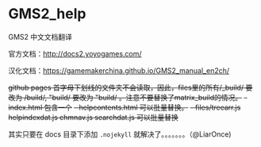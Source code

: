 # GMS2_help

GMS2 中文文档翻译

官方文档：http://docs2.yoyogames.com/

汉化文档：https://gamemakerchina.github.io/GMS2_manual_en2ch/


~~github pages 首字母下划线的文件夹不会读取，因此，files里的所有/_build/ 要改为 /build/, "build/ 要改为  "build/  。注意不要替换了matrix_build的情况。~~
~~- index.html  包含一个~~
~~- helpcontents.html 可以批量替换。~~
~~- files/treearr.js  helpindexdat.js chmnav.js searchdat.js 可以批量替换~~

其实只要在 docs 目录下添加 `.nojekyll` 就解决了。。。。。。。（@LiarOnce)
